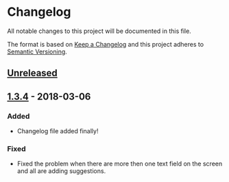 # Changelog
All notable changes to this project will be documented in this file.

The format is based on [Keep a Changelog](http://keepachangelog.com/en/1.0.0/)
and this project adheres to [Semantic Versioning](http://semver.org/spec/v2.0.0.html).

## [Unreleased]

## [1.3.4] - 2018-03-06
### Added
- Changelog file added finally!

### Fixed
- Fixed the problem when there are more then one text field on the screen and all are adding suggestions.

[Unreleased]: https://github.com/iNorD/DaDataAddressSuggester/compare/1.3.4...HEAD
[1.3.4]: https://github.com/iNorD/DaDataAddressSuggester/compare/1.3.4...1.3.3